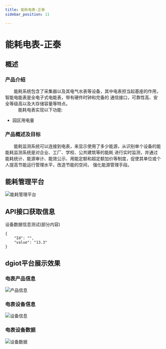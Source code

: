 ```yaml
---
title: 能耗电表-正泰
sidebar_position: 11

---
```


# 能耗电表-正泰

## 概述

### 产品介绍 

&emsp;&emsp;能耗系统包含了采集器以及其电气水表等设备，其中电表担当起基座的作用，智能电能表是全电子式电能表，带有硬件时钟和完备的
通信接口，可靠性高、安全等级高以及大存储容量等特点。  
&emsp;&emsp;&emsp;能耗电表实现以下功能:  

* 园区用电量

### 产品概述及目标

&emsp;&emsp;能耗监测系统可以连接到电表，来显示使用了多少能源，从识别单个设备的能能耗监测系统是对企业、工厂、学校、公共建筑等的能耗
进行实时监测，并通过能耗统计、能源审计、能效公示、用能定额和超定额加价等制度，促使其单位或个人提高节能运行管理水平，改造节能的空间，
强化能源管理手段。
            

## 能耗管理平台
![能耗管理平台](http://dgiot-1253666439.cos.ap-shanghai-fsi.myqcloud.com/dgiot_web/doc_ylb/nenghao/5.png)

## API接口获取信息

设备数据信息测试(部分内容)
```
{
	"Id": "",
	"value": "13.3"
}
```


## dgiot平台展示效果

### 电表产品信息

![产品信息](http://dgiot-1253666439.cos.ap-shanghai-fsi.myqcloud.com/dgiot_web/doc_ylb/nenghao/6.png)

### 电表设备信息

![设备信息](http://dgiot-1253666439.cos.ap-shanghai-fsi.myqcloud.com/dgiot_web/doc_ylb/nenghao/7.png)


### 电表设备数据

![设备数据](http://dgiot-1253666439.cos.ap-shanghai-fsi.myqcloud.com/dgiot_web/doc_ylb/nenghao/8.png)



